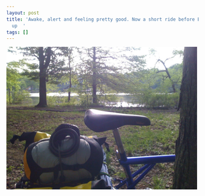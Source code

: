 ```yaml
---
layout: post
title: 'Awake, alert and feeling pretty good. Now a short ride before Erin picks me
  up  '
tags: []
---
```


<p>
<div class='p_embed p_image_embed'>
<img alt="Image" height="375" src="/images/27221086-image.jpg" width="500" />

</div>
</p>
